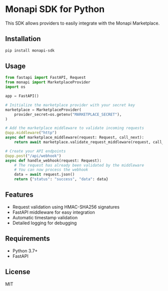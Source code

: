 # Monapi SDK for Python

This SDK allows providers to easily integrate with the Monapi Marketplace.

## Installation

```bash
pip install monapi-sdk
```

## Usage

```python
from fastapi import FastAPI, Request
from monapi import MarketplaceProvider
import os

app = FastAPI()

# Initialize the marketplace provider with your secret key
marketplace = MarketplaceProvider(
    provider_secret=os.getenv("MARKETPLACE_SECRET"),
)

# Add the marketplace middleware to validate incoming requests
@app.middleware("http")
async def marketplace_middleware(request: Request, call_next):
    return await marketplace.validate_request_middleware(request, call_next)

# Create your API endpoints
@app.post("/api/webhook")
async def handle_webhook(request: Request):
    # The request has already been validated by the middleware
    # You can now process the webhook
    data = await request.json()
    return {"status": "success", "data": data}
```

## Features

- Request validation using HMAC-SHA256 signatures
- FastAPI middleware for easy integration
- Automatic timestamp validation
- Detailed logging for debugging

## Requirements

- Python 3.7+
- FastAPI

## License

MIT 